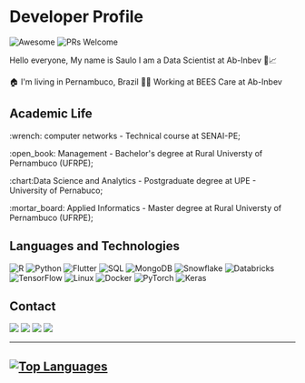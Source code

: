 # Developer Profile
![Awesome](https://awesome.re/badge.svg) ![PRs Welcome](https://img.shields.io/badge/Profile-welcome-brightgreen.svg?style=flat-square)

Hello everyone, My name is Saulo I am a Data Scientist at Ab-Inbev 🍺:chart_with_upwards_trend:

:house: I'm living in Pernambuco, Brazil
:man_office_worker: Working at BEES Care at Ab-Inbev

## Academic Life
<p>:wrench: computer networks - Technical course at SENAI-PE;</p>
<p>:open_book:	Management - Bachelor's degree at Rural Universty of Pernambuco (UFRPE);</p>
<p>:chart:Data Science and Analytics - Postgraduate degree at UPE - University of Pernabuco;</p>
<p>:mortar_board: Applied Informatics - Master degree at Rural Universty of Pernambuco (UFRPE);</p>


## Languages and Technologies
![R](https://img.shields.io/badge/-R-000?&logo=R)  ![Python](https://img.shields.io/badge/-Python-000?&logo=Python)  ![Flutter](https://img.shields.io/badge/-Flutter-000?&logo=Flutter)  ![SQL](https://img.shields.io/badge/-SQL-000?&logo=MySQL)  ![MongoDB](https://img.shields.io/badge/-MongoDB-000?&logo=MongoDB)  ![Snowflake](https://img.shields.io/badge/-Snowflake-000?&logo=Snowflake)  ![Databricks](https://img.shields.io/badge/-Databricks-000?&logo=Databricks)  ![TensorFlow](https://img.shields.io/badge/-TensorFlow-000?&logo=TensorFlow)  ![Linux](https://img.shields.io/badge/-Linux-000?&logo=Linux)  ![Docker](https://img.shields.io/badge/-Docker-000?&logo=Docker)  ![PyTorch](https://img.shields.io/badge/-PyTorch-000?&logo=PyTorch)  ![Keras](https://img.shields.io/badge/-Keras-000?&logo=Keras)  

## Contact
[<img src="https://img.shields.io/badge/twitter-%231DA1F2.svg?&style=for-the-badge&logo=twitter&logoColor=white" />](https://twitter.com/saulo_141) [<img src="https://img.shields.io/badge/linkedin-%230077B5.svg?&style=for-the-badge&logo=linkedin&logoColor=white" />](https://www.linkedin.com/in/saulo-pereira/)  [<img src="https://img.shields.io/badge/Email-%230056B0.svg?&style=for-the-badge&logo=MicrosoftOutlook&logoColor=white" />](saulo_141@hotmail.com)  [<img src="https://img.shields.io/badge/GitHub-100000?style=for-the-badge&logo=github&logoColor=white" />](https://github.com/sauloemp)

----
[![Top Languages](https://readme-stats-envoy-vc.vercel.app/api/top-langs/?username=sauloemp&layout=compact)](https://github.com/sauloemp/sauloemp)
----
